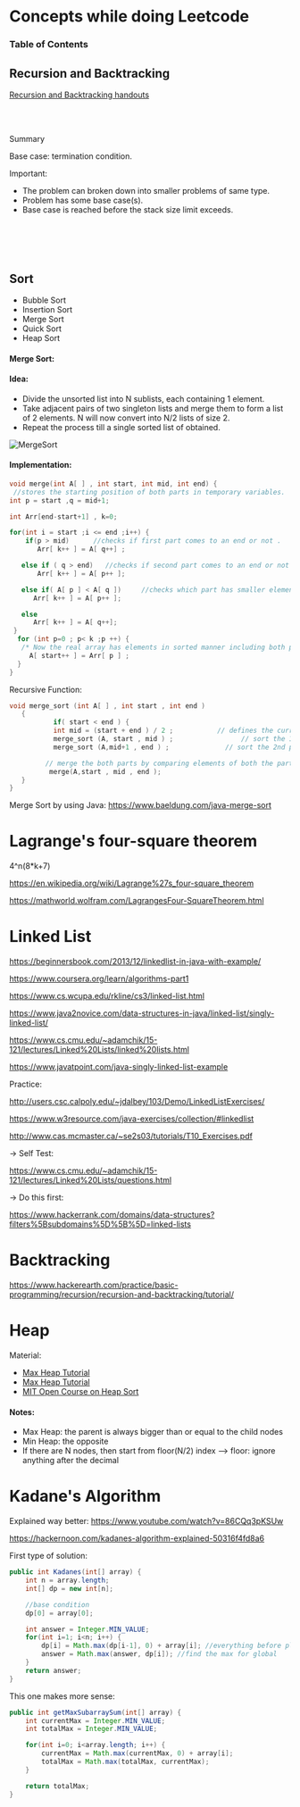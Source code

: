 # Concepts while doing Leetcode

### Table of Contents


## Recursion and Backtracking
[Recursion and Backtracking handouts](https://www.hackerearth.com/practice/basic-programming/recursion/recursion-and-backtracking/tutorial/)

<br>
<br>

Summary 

Base case: termination condition. 

Important: 
* The problem can broken down into smaller problems of same type.
* Problem has some base case(s).
* Base case is reached before the stack size limit exceeds.

# 
<br>
<br>

## Sort
* Bubble Sort
* Insertion Sort
* Merge Sort
* Quick Sort
* Heap Sort


#### Merge Sort: 

#### Idea:
* Divide the unsorted list into N sublists, each containing 1 element.
* Take adjacent pairs of two singleton lists and merge them to form a list of 2 elements. N will now convert into N/2 lists of size 2.
* Repeat the process till a single sorted list of obtained.



![MergeSort](img/merge_sort.jpg)

#### Implementation: 

```C++
void merge(int A[ ] , int start, int mid, int end) {
 //stores the starting position of both parts in temporary variables.
int p = start ,q = mid+1;

int Arr[end-start+1] , k=0;

for(int i = start ;i <= end ;i++) {
    if(p > mid)      //checks if first part comes to an end or not .
       Arr[ k++ ] = A[ q++] ;

   else if ( q > end)   //checks if second part comes to an end or not
       Arr[ k++ ] = A[ p++ ];

   else if( A[ p ] < A[ q ])     //checks which part has smaller element.
      Arr[ k++ ] = A[ p++ ];

   else
      Arr[ k++ ] = A[ q++];
 }
  for (int p=0 ; p< k ;p ++) {
   /* Now the real array has elements in sorted manner including both parts.*/
     A[ start++ ] = Arr[ p ] ;                          
  }
}
```

Recursive Function: 
```C++
void merge_sort (int A[ ] , int start , int end )
   {
           if( start < end ) {
           int mid = (start + end ) / 2 ;           // defines the current array in 2 parts .
           merge_sort (A, start , mid ) ;                 // sort the 1st part of array .
           merge_sort (A,mid+1 , end ) ;              // sort the 2nd part of array.

         // merge the both parts by comparing elements of both the parts.
          merge(A,start , mid , end );   
   }                    
}
```
Merge Sort by using Java: https://www.baeldung.com/java-merge-sort

# Lagrange's four-square theorem
4^n(8*k+7)

https://en.wikipedia.org/wiki/Lagrange%27s_four-square_theorem

https://mathworld.wolfram.com/LagrangesFour-SquareTheorem.html


# Linked List
https://beginnersbook.com/2013/12/linkedlist-in-java-with-example/

https://www.coursera.org/learn/algorithms-part1

https://www.cs.wcupa.edu/rkline/cs3/linked-list.html

https://www.java2novice.com/data-structures-in-java/linked-list/singly-linked-list/

https://www.cs.cmu.edu/~adamchik/15-121/lectures/Linked%20Lists/linked%20lists.html

https://www.javatpoint.com/java-singly-linked-list-example


Practice: 

http://users.csc.calpoly.edu/~jdalbey/103/Demo/LinkedListExercises/

https://www.w3resource.com/java-exercises/collection/#linkedlist

http://www.cas.mcmaster.ca/~se2s03/tutorials/T10_Exercises.pdf

-> Self Test: 

https://www.cs.cmu.edu/~adamchik/15-121/lectures/Linked%20Lists/questions.html

-> Do this first: 

https://www.hackerrank.com/domains/data-structures?filters%5Bsubdomains%5D%5B%5D=linked-lists


# Backtracking 
https://www.hackerearth.com/practice/basic-programming/recursion/recursion-and-backtracking/tutorial/


# Heap
Material: 
* [Max Heap Tutorial](https://www.youtube.com/watch?v=ixdWTKWSz7s)
* [Max Heap Tutorial](https://www.youtube.com/watch?v=oAYtNV6vy-k)
* [MIT Open Course on Heap Sort](https://ocw.mit.edu/courses/electrical-engineering-and-computer-science/6-006-introduction-to-algorithms-fall-2011/lecture-videos/lecture-4-heaps-and-heap-sort/)


#### Notes: 
* Max Heap: the parent is always bigger than or equal to the child nodes 
* Min Heap: the opposite 
* If there are N nodes, then start from floor(N/2) index --> floor: ignore anything after the decimal 


# Kadane's Algorithm

Explained way better: https://www.youtube.com/watch?v=86CQq3pKSUw


https://hackernoon.com/kadanes-algorithm-explained-50316f4fd8a6

First type of solution: 
```java
public int Kadanes(int[] array) {
    int n = array.length; 
    int[] dp = new int[n]; 

    //base condition
    dp[0] = array[0]; 

    int answer = Integer.MIN_VALUE; 
    for(int i=1; i<n; i++) {
        dp[i] = Math.max(dp[i-1], 0) + array[i]; //everything before plus current one 
        answer = Math.max(answer, dp[i]); //find the max for global
    }
    return answer; 
}
```

This one makes more sense: 
```java
public int getMaxSubarraySum(int[] array) {
    int currentMax = Integer.MIN_VALUE; 
    int totalMax = Integer.MIN_VALUE;

    for(int i=0; i<array.length; i++) {
        currentMax = Math.max(currentMax, 0) + array[i]; 
        totalMax = Math.max(totalMax, currentMax); 
    }

    return totalMax; 
}
```